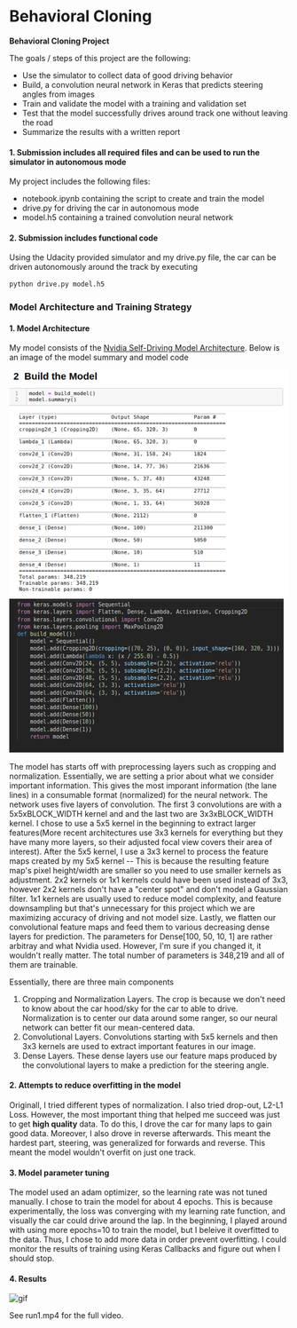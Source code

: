 # **Behavioral Cloning** 


**Behavioral Cloning Project**

The goals / steps of this project are the following:
* Use the simulator to collect data of good driving behavior
* Build, a convolution neural network in Keras that predicts steering angles from images
* Train and validate the model with a training and validation set
* Test that the model successfully drives around track one without leaving the road
* Summarize the results with a written report


[//]: # (Image References)

[image1]: ./examples/model_summary.png "Model Visualization"
[image2]: ./examples/model.png "Grayscaling"
[image3]: ./examples/run.gif "Recovery Image"
[image4]: ./examples/placeholder_small.png "Recovery Image"
[image5]: ./examples/placeholder_small.png "Recovery Image"
[image6]: ./examples/placeholder_small.png "Normal Image"
[image7]: ./examples/placeholder_small.png "Flipped Image"


#### 1. Submission includes all required files and can be used to run the simulator in autonomous mode

My project includes the following files:
* notebook.ipynb containing the script to create and train the model
* drive.py for driving the car in autonomous mode
* model.h5 containing a trained convolution neural network 


#### 2. Submission includes functional code
Using the Udacity provided simulator and my drive.py file, the car can be driven autonomously around the track by executing 
```sh
python drive.py model.h5
```
### Model Architecture and Training Strategy

#### 1. Model Architecture
My model consists of the [Nvidia Self-Driving Model Architecture](https://images.nvidia.com/content/tegra/automotive/images/2016/solutions/pdf/end-to-end-dl-using-px.pdf). Below is an image of the model summary and model code

![model_summary][image1]
![model_summ][image2]


The model has starts off with preprocessing layers such as cropping and normalization. Essentially, we are setting a prior about what we consider important information. This gives the most imporant information (the lane lines) in a consumable format (normalized) for the neural network. The network uses five layers of convolution. The first 3 convolutions are with a 5x5xBLOCK_WIDTH kernel and and the last two are 3x3xBLOCK_WIDTH kernel. I chose to use a 5x5 kernel in the beginning to extract larger features(More recent architectures use 3x3 kernels for everything but they have many more layers, so their adjusted focal view covers their area of interest). After the 5x5 kernel, I use a 3x3 kernel to process the feature maps created by my 5x5 kernel -- This is because the resulting feature map's pixel height/width are smaller so you need to use smaller kernels as adjustment. 2x2 kernels or 1x1 kernels could have been used instead of 3x3, however 2x2 kernels don't have a "center spot" and don't model a Gaussian filter. 1x1 kernels are usually used to reduce model complexity, and feature downsampling but that's unnecessary for this project which we are maximizing accuracy of driving and not model size. Lastly, we flatten our convolutional feature maps and feed them to various decreasing dense layers for prediction. The parameters for Dense[100, 50, 10, 1] are rather arbitray and what Nvidia used. However, I'm sure if you changed it, it wouldn't really matter. The total number of parameters is 348,219 and all of them are trainable. 

Essentially, there are three main components
1) Cropping and Normalization Layers. The crop is because we don't need to know about the car hood/sky for the car to able to drive. Normalization is to center our data around some ranger, so our neural network can better fit our mean-centered data. 
2) Convolutional Layers. Convolutions starting with 5x5 kernels and then 3x3 kernels are used to extract important features in our image. 
3) Dense Layers. These dense layers use our feature maps produced by the convolutional layers to make a prediction for the steering angle. 


#### 2. Attempts to reduce overfitting in the model
Originall, I tried different types of normalization. I also tried drop-out, L2-L1 Loss. However, the most important thing that helped me succeed was just to get **high quality** data. To do this, I drove the car for many laps to gain good data. Moreover, I also drove in reverse afterwards. This meant the hardest part, steering, was generalized for forwards and reverse. This meant the model wouldn't overfit on just one track.
#### 3. Model parameter tuning
The model used an adam optimizer, so the learning rate was not tuned manually. I chose to train the model for about 4 epochs. This is because experimentally, the loss was converging with my learning rate function, and visually the car could drive around the lap. In the beginning, I played around with using more epochs=10 to train the model, but I beleive it overfitted to the data. Thus, I chose to add more data in order prevent overfitting. I could monitor the results of training using Keras Callbacks and figure out when I should stop.

#### 4. Results
![gif][image3]


See run1.mp4 for the full video.